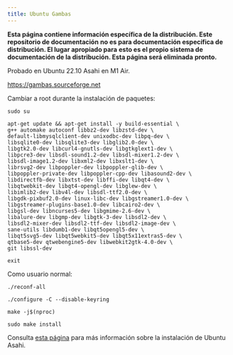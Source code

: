 ```yaml
---
title: Ubuntu Gambas
---
```


**Esta página contiene información específica de la distribución. Este repositorio de documentación**
**no es para documentación específica de distribución. El lugar apropiado para**
**esto es el propio sistema de documentación de la distribución. Esta página será eliminada**
**pronto.**

Probado en Ubuntu 22.10 Asahi en M1 Air.

https://gambas.sourceforge.net

Cambiar a root durante la instalación de paquetes:
```
sudo su

apt-get update && apt-get install -y build-essential \
g++ automake autoconf libbz2-dev libzstd-dev \
default-libmysqlclient-dev unixodbc-dev libpq-dev \
libsqlite0-dev libsqlite3-dev libglib2.0-dev \
libgtk2.0-dev libcurl4-gnutls-dev libgtkglext1-dev \
libpcre3-dev libsdl-sound1.2-dev libsdl-mixer1.2-dev \
libsdl-image1.2-dev libxml2-dev libxslt1-dev \
librsvg2-dev libpoppler-dev libpoppler-glib-dev \
libpoppler-private-dev libpoppler-cpp-dev libasound2-dev \
libdirectfb-dev libxtst-dev libffi-dev libqt4-dev \
libqtwebkit-dev libqt4-opengl-dev libglew-dev \
libimlib2-dev libv4l-dev libsdl-ttf2.0-dev \
libgdk-pixbuf2.0-dev linux-libc-dev libgstreamer1.0-dev \
libgstreamer-plugins-base1.0-dev libcairo2-dev \
libgsl-dev libncurses5-dev libgmime-2.6-dev \
libalure-dev libgmp-dev libgtk-3-dev libsdl2-dev \
libsdl2-mixer-dev libsdl2-ttf-dev libsdl2-image-dev \
sane-utils libdumb1-dev libqt5opengl5-dev \
libqt5svg5-dev libqt5webkit5-dev libqt5x11extras5-dev \
qtbase5-dev qtwebengine5-dev libwebkit2gtk-4.0-dev \
git libssl-dev

exit
```
Como usuario normal:
```
./reconf-all

./configure -C --disable-keyring

make -j$(nproc)

sudo make install
```
Consulta [esta página](../alt-distros.md) para más información sobre la instalación de Ubuntu Asahi. 